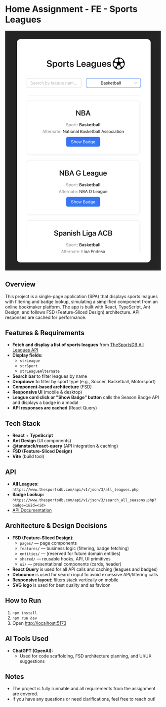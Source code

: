 # Home Assignment - FE - Sports Leagues

![App Screenshot](src/assets/mainPage.png)

## Overview

This project is a single-page application (SPA) that displays sports leagues with filtering and badge lookup, simulating a simplified component from an online bookmaker platform. The app is built with React, TypeScript, Ant Design, and follows FSD (Feature-Sliced Design) architecture. API responses are cached for performance.

## Features & Requirements

- **Fetch and display a list of sports leagues** from [TheSportsDB All Leagues API](https://www.thesportsdb.com/api/v1/json/3/all_leagues.php)
- **Display fields:**
  - `strLeague`
  - `strSport`
  - `strLeagueAlternate`
- **Search bar** to filter leagues by name
- **Dropdown** to filter by sport type (e.g., Soccer, Basketball, Motorsport)
- **Component-based architecture** (FSD)
- **Responsive UI** (mobile & desktop)
- **League card click or "Show Badge" button** calls the Season Badge API and displays a badge in a modal
- **API responses are cached** (React Query)

## Tech Stack

- **React** + **TypeScript**
- **Ant Design** (UI components)
- **@tanstack/react-query** (API integration & caching)
- **FSD (Feature-Sliced Design)**
- **Vite** (build tool)

## API

- **All Leagues:**  
  `https://www.thesportsdb.com/api/v1/json/3/all_leagues.php`
- **Badge Lookup:**  
  `https://www.thesportsdb.com/api/v1/json/3/search_all_seasons.php?badge=1&id=<id>`
- [API Documentation](https://www.thesportsdb.com/free_sports_api)

## Architecture & Design Decisions

- **FSD (Feature-Sliced Design):**
  - `pages/` — page components
  - `features/` — business logic (filtering, badge fetching)
  - `entities/` — (reserved for future domain entities)
  - `shared/` — reusable hooks, API, UI primitives
  - `ui/` — presentational components (cards, header)
- **React Query** is used for all API calls and caching (leagues and badges)
- **Debounce** is used for search input to avoid excessive API/filtering calls
- **Responsive layout**: filters stack vertically on mobile
- **SVG logo** is used for best quality and as favicon

## How to Run

1. `npm install`
2. `npm run dev`
3. Open [http://localhost:5173](http://localhost:5173)

## AI Tools Used

- **ChatGPT (OpenAI):**
  - Used for code scaffolding, FSD architecture planning, and UI/UX suggestions

## Notes

- The project is fully runnable and all requirements from the assignment are covered.
- If you have any questions or need clarifications, feel free to reach out!
